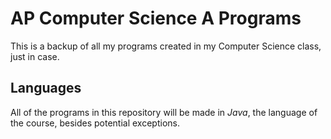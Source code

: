 # AP Computer Science A Programs

This is a backup of all my programs created in my Computer Science class, just in case.

## Languages

All of the programs in this repository will be made in *Java*, the language of the course, besides potential exceptions. 
